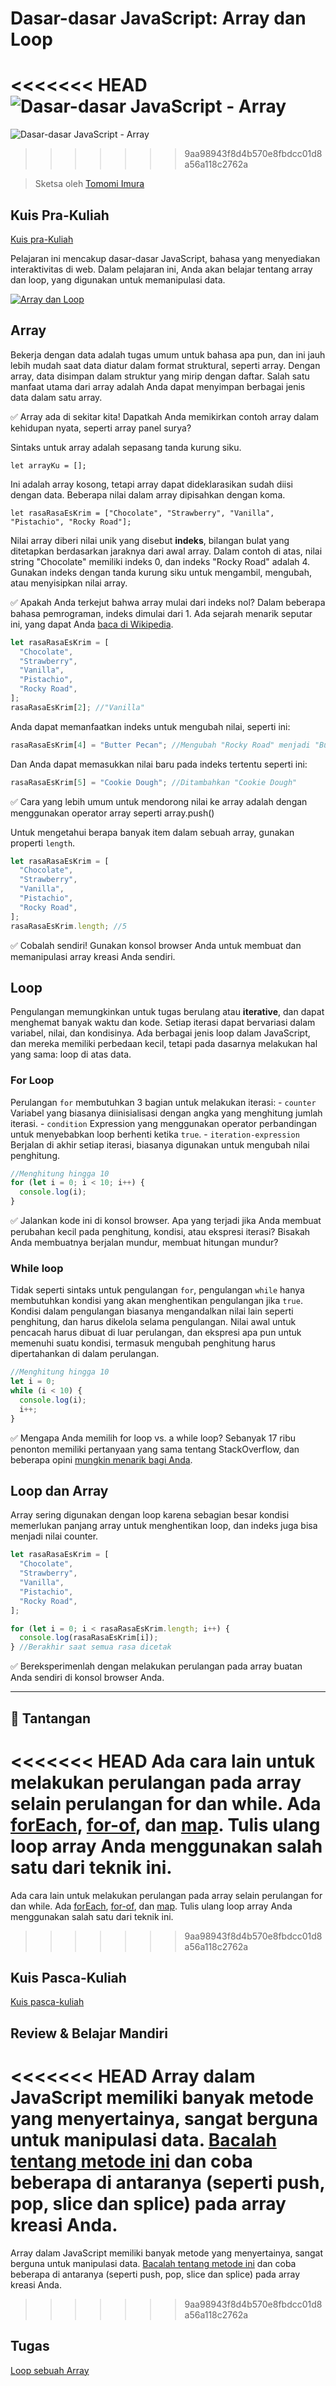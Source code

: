 # Dasar-dasar JavaScript: Array dan Loop

<<<<<<< HEAD
![Dasar-dasar JavaScript - Array](../images/webdev101-js-arrays.png)
=======
![Dasar-dasar JavaScript - Array](/sketchnotes/webdev101-js-arrays.png)
>>>>>>> 9aa98943f8d4b570e8fbdcc01d8a56a118c2762a

> Sketsa oleh [Tomomi Imura](https://twitter.com/girlie_mac)

## Kuis Pra-Kuliah

[Kuis pra-Kuliah](https://nice-beach-0fe9e9d0f.azurestaticapps.net/quiz/13?loc=id)

Pelajaran ini mencakup dasar-dasar JavaScript, bahasa yang menyediakan interaktivitas di web. Dalam pelajaran ini, Anda akan belajar tentang array dan loop, yang digunakan untuk memanipulasi data.

[![Array dan Loop](https://img.youtube.com/vi/Q_CRM2lXXBg/0.jpg)](https://youtube.com/watch?v=Q_CRM2lXXBg "Array dan Loop")

## Array

Bekerja dengan data adalah tugas umum untuk bahasa apa pun, dan ini jauh lebih mudah saat data diatur dalam format struktural, seperti array. Dengan array, data disimpan dalam struktur yang mirip dengan daftar. Salah satu manfaat utama dari array adalah Anda dapat menyimpan berbagai jenis data dalam satu array.

✅ Array ada di sekitar kita! Dapatkah Anda memikirkan contoh array dalam kehidupan nyata, seperti array panel surya?

Sintaks untuk array adalah sepasang tanda kurung siku.

`let arrayKu = [];`

Ini adalah array kosong, tetapi array dapat dideklarasikan sudah diisi dengan data. Beberapa nilai dalam array dipisahkan dengan koma.

`let rasaRasaEsKrim = ["Chocolate", "Strawberry", "Vanilla", "Pistachio", "Rocky Road"];`

Nilai array diberi nilai unik yang disebut **indeks**, bilangan bulat yang ditetapkan berdasarkan jaraknya dari awal array. Dalam contoh di atas, nilai string "Chocolate" memiliki indeks 0, dan indeks "Rocky Road" adalah 4. Gunakan indeks dengan tanda kurung siku untuk mengambil, mengubah, atau menyisipkan nilai array.

✅ Apakah Anda terkejut bahwa array mulai dari indeks nol? Dalam beberapa bahasa pemrograman, indeks dimulai dari 1. Ada sejarah menarik seputar ini, yang dapat Anda [baca di Wikipedia](https://en.wikipedia.org/wiki/Zero-based_numbering).

```javascript
let rasaRasaEsKrim = [
  "Chocolate",
  "Strawberry",
  "Vanilla",
  "Pistachio",
  "Rocky Road",
];
rasaRasaEsKrim[2]; //"Vanilla"
```

Anda dapat memanfaatkan indeks untuk mengubah nilai, seperti ini:

```javascript
rasaRasaEsKrim[4] = "Butter Pecan"; //Mengubah "Rocky Road" menjadi "Butter Pecan"
```

Dan Anda dapat memasukkan nilai baru pada indeks tertentu seperti ini:

```javascript
rasaRasaEsKrim[5] = "Cookie Dough"; //Ditambahkan "Cookie Dough"
```

✅ Cara yang lebih umum untuk mendorong nilai ke array adalah dengan menggunakan operator array seperti array.push()

Untuk mengetahui berapa banyak item dalam sebuah array, gunakan properti `length`.

```javascript
let rasaRasaEsKrim = [
  "Chocolate",
  "Strawberry",
  "Vanilla",
  "Pistachio",
  "Rocky Road",
];
rasaRasaEsKrim.length; //5
```

✅ Cobalah sendiri! Gunakan konsol browser Anda untuk membuat dan memanipulasi array kreasi Anda sendiri.

## Loop

Pengulangan memungkinkan untuk tugas berulang atau **iterative**, dan dapat menghemat banyak waktu dan kode. Setiap iterasi dapat bervariasi dalam variabel, nilai, dan kondisinya. Ada berbagai jenis loop dalam JavaScript, dan mereka memiliki perbedaan kecil, tetapi pada dasarnya melakukan hal yang sama: loop di atas data.

### For Loop

Perulangan `for` membutuhkan 3 bagian untuk melakukan iterasi: - `counter` Variabel yang biasanya diinisialisasi dengan angka yang menghitung jumlah iterasi. - `condition` Expression yang menggunakan operator perbandingan untuk menyebabkan loop berhenti ketika `true`. - `iteration-expression` Berjalan di akhir setiap iterasi, biasanya digunakan untuk mengubah nilai penghitung.

```javascript
//Menghitung hingga 10
for (let i = 0; i < 10; i++) {
  console.log(i);
}
```

✅ Jalankan kode ini di konsol browser. Apa yang terjadi jika Anda membuat perubahan kecil pada penghitung, kondisi, atau ekspresi iterasi? Bisakah Anda membuatnya berjalan mundur, membuat hitungan mundur?

### While loop

Tidak seperti sintaks untuk pengulangan `for`, pengulangan `while` hanya membutuhkan kondisi yang akan menghentikan pengulangan jika `true`. Kondisi dalam pengulangan biasanya mengandalkan nilai lain seperti penghitung, dan harus dikelola selama pengulangan. Nilai awal untuk pencacah harus dibuat di luar perulangan, dan ekspresi apa pun untuk memenuhi suatu kondisi, termasuk mengubah penghitung harus dipertahankan di dalam perulangan.

```javascript
//Menghitung hingga 10
let i = 0;
while (i < 10) {
  console.log(i);
  i++;
}
```

✅ Mengapa Anda memilih for loop vs. a while loop? Sebanyak 17 ribu penonton memiliki pertanyaan yang sama tentang StackOverflow, dan beberapa opini [mungkin menarik bagi Anda](https://stackoverflow.com/questions/39969145/while-loops-vs-for-loops-in-javascript).

## Loop dan Array

Array sering digunakan dengan loop karena sebagian besar kondisi memerlukan panjang array untuk menghentikan loop, dan indeks juga bisa menjadi nilai counter.

```javascript
let rasaRasaEsKrim = [
  "Chocolate",
  "Strawberry",
  "Vanilla",
  "Pistachio",
  "Rocky Road",
];

for (let i = 0; i < rasaRasaEsKrim.length; i++) {
  console.log(rasaRasaEsKrim[i]);
} //Berakhir saat semua rasa dicetak
```

✅ Bereksperimenlah dengan melakukan perulangan pada array buatan Anda sendiri di konsol browser Anda.

---

## 🚀 Tantangan

<<<<<<< HEAD
Ada cara lain untuk melakukan perulangan pada array selain perulangan for dan while. Ada [forEach](https://developer.mozilla.org/en-US/docs/Web/JavaScript/Reference/Global_Objects/Array/forEach), [for-of](https://developer.mozilla.org/en-US/docs/Web/JavaScript/Reference/Statements/for...of), dan [map](https://developer.mozilla.org/en-US/docs/Web/JavaScript/Reference/Global_Objects/Array/map). Tulis ulang loop array Anda menggunakan salah satu dari teknik ini.
=======
Ada cara lain untuk melakukan perulangan pada array selain perulangan for dan while. Ada [forEach](https://developer.mozilla.org/docs/Web/JavaScript/Reference/Global_Objects/Array/forEach), [for-of](https://developer.mozilla.org/docs/Web/JavaScript/Reference/Statements/for...of), dan [map](https://developer.mozilla.org/docs/Web/JavaScript/Reference/Global_Objects/Array/map). Tulis ulang loop array Anda menggunakan salah satu dari teknik ini.
>>>>>>> 9aa98943f8d4b570e8fbdcc01d8a56a118c2762a

## Kuis Pasca-Kuliah

[Kuis pasca-kuliah](https://nice-beach-0fe9e9d0f.azurestaticapps.net/quiz/14?loc=id)

## Review & Belajar Mandiri

<<<<<<< HEAD
Array dalam JavaScript memiliki banyak metode yang menyertainya, sangat berguna untuk manipulasi data. [Bacalah tentang metode ini](https://developer.mozilla.org/en-US/docs/Web/JavaScript/Reference/Global_Objects/Array) dan coba beberapa di antaranya (seperti push, pop, slice dan splice) pada array kreasi Anda.
=======
Array dalam JavaScript memiliki banyak metode yang menyertainya, sangat berguna untuk manipulasi data. [Bacalah tentang metode ini](https://developer.mozilla.org/docs/Web/JavaScript/Reference/Global_Objects/Array) dan coba beberapa di antaranya (seperti push, pop, slice dan splice) pada array kreasi Anda.
>>>>>>> 9aa98943f8d4b570e8fbdcc01d8a56a118c2762a

## Tugas

[Loop sebuah Array](./assignment.id.md)

